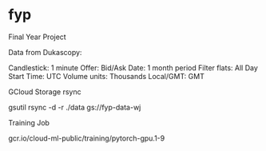 # fyp
Final Year Project


Data from Dukascopy:

Candlestick: 1 minute
Offer: Bid/Ask
Date: 1 month period
Filter flats: All
Day Start Time: UTC
Volume units: Thousands
Local/GMT: GMT

GCloud Storage rsync

gsutil rsync -d -r ./data gs://fyp-data-wj 

Training Job 

gcr.io/cloud-ml-public/training/pytorch-gpu.1-9